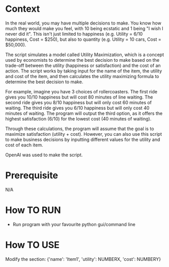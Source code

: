 # Context
In the real world, you may have multiple decisions to make. You know how much they would make you feel, with 10 being ecstatic and 1 being "I wish I never did it". This isn't just limited to happiness (e.g. Utility = 6/10 happiness, Cost = $250), but also to quantity (e.g. Utility = 10 cars, Cost = $50,000).

The script simulates a model called Utility Maximization, which is a concept used by economists to determine the best decision to make based on the trade-off between the utility (happiness or satisfaction) and the cost of an action. The script works by taking input for the name of the item, the utility and cost of the item, and then calculates the utility maximizing formula to determine the best decision to make.

For example, imagine you have 3 choices of rollercoasters. The first ride gives you 10/10 happiness but will cost 80 minutes of line waiting. The second ride gives you 8/10 happiness but will only cost 60 minutes of waiting. The third ride gives you 6/10 happiness but will only cost 40 minutes of waiting. The program will output the third option, as it offers the highest satisfaction (6/10) for the lowest cost (40 minutes of waiting).

Through these calculations, the program will assume that the goal is to maximize satisfaction (utility + cost). However, you can also use this script to make business decisions by inputting different values for the utility and cost of each item.

OpenAI was used to make the script.

# Prerequisite
N/A
# How TO RUN
- Run program with your favourite python gui/command line
# How TO USE
Modify the section: {'name': 'Item1', 'utility': NUMBERX, 'cost': NUMBERY}
